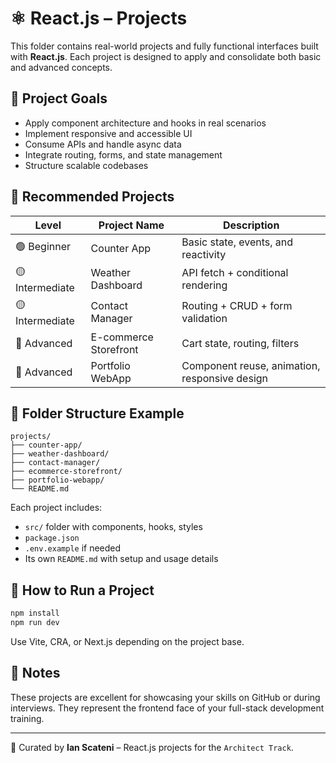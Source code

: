 # ⚛️ React.js – Projects

This folder contains real-world projects and fully functional interfaces built with **React.js**. Each project is designed to apply and consolidate both basic and advanced concepts.

## 🎯 Project Goals

- Apply component architecture and hooks in real scenarios
- Implement responsive and accessible UI
- Consume APIs and handle async data
- Integrate routing, forms, and state management
- Structure scalable codebases

## 🔨 Recommended Projects

| Level         | Project Name         | Description |
|---------------|----------------------|-------------|
| 🟢 Beginner    | Counter App           | Basic state, events, and reactivity |
| 🟡 Intermediate| Weather Dashboard     | API fetch + conditional rendering |
| 🟡 Intermediate| Contact Manager       | Routing + CRUD + form validation |
| 🔴 Advanced    | E-commerce Storefront | Cart state, routing, filters |
| 🔴 Advanced    | Portfolio WebApp      | Component reuse, animation, responsive design |

## 📁 Folder Structure Example

```
projects/
├── counter-app/
├── weather-dashboard/
├── contact-manager/
├── ecommerce-storefront/
├── portfolio-webapp/
└── README.md
```

Each project includes:

- `src/` folder with components, hooks, styles
- `package.json`
- `.env.example` if needed
- Its own `README.md` with setup and usage details

## 🚀 How to Run a Project

```bash
npm install
npm run dev
```

Use Vite, CRA, or Next.js depending on the project base.

## 📌 Notes

These projects are excellent for showcasing your skills on GitHub or during interviews. They represent the frontend face of your full-stack development training.

---

📄 Curated by **Ian Scateni** – React.js projects for the `Architect Track`.